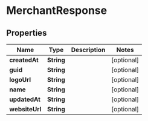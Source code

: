 

# MerchantResponse


## Properties

| Name | Type | Description | Notes |
|------------ | ------------- | ------------- | -------------|
|**createdAt** | **String** |  |  [optional] |
|**guid** | **String** |  |  [optional] |
|**logoUrl** | **String** |  |  [optional] |
|**name** | **String** |  |  [optional] |
|**updatedAt** | **String** |  |  [optional] |
|**websiteUrl** | **String** |  |  [optional] |



